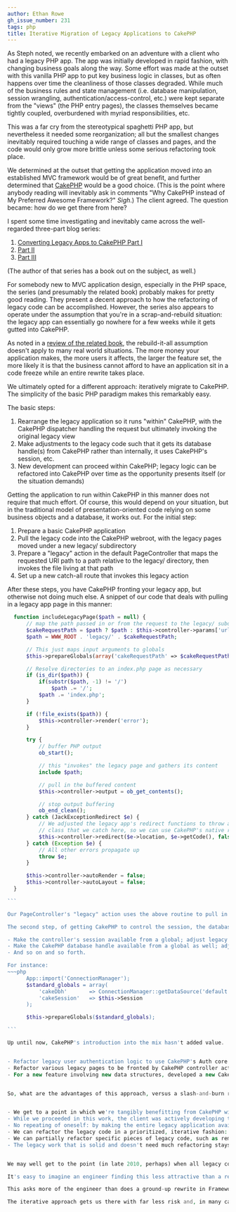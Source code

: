 ```yaml
---
author: Ethan Rowe
gh_issue_number: 231
tags: php
title: Iterative Migration of Legacy Applications to CakePHP
---
```


As Steph noted, we recently embarked on an adventure with a client who had a legacy PHP app.  The app was initially developed in rapid fashion, with changing business goals along the way.  Some effort was made at the outset with this vanilla PHP app to put key business logic in classes, but as often happens over time the cleanliness of those classes degraded.  While much of the business rules and state management (i.e. database manipulation, session wrangling, authentication/access-control, etc.) were kept separate from the "views" (the PHP entry pages), the classes themselves became tightly coupled, overburdened with myriad responsibilities, etc.

This was a far cry from the stereotypical spaghetti PHP app, but nevertheless it needed some reorganization; all but the smallest changes inevitably required touching a wide range of classes and pages, and the code would only grow more brittle unless some serious refactoring took place.

We determined at the outset that getting the application moved into an established MVC framework would be of great benefit, and further determined that [CakePHP](http://cakephp.org) would be a good choice.  (This is the point where anybody reading will inevitably ask in comments "Why CakePHP instead of My Preferred Awesome Framework?"  *Sigh*.)  The client agreed.  The question became: how do we get there from here?

I spent some time investigating and inevitably came across the well-regarded three-part blog series:


1. [Converting Legacy Apps to CakePHP Part I](http://www.littlehart.net/atthekeyboard/2008/11/27/converting-legacy-apps-to-cakephp-part-1/)
1. [Part II](http://www.littlehart.net/atthekeyboard/2008/12/04/converting-legacy-apps-to-cakephp-part-2/)
1. [Part III](http://www.littlehart.net/atthekeyboard/2008/12/30/converting-legacy-apps-to-cakephp-part-3/)


(The author of that series has a book out on the subject, as well.)

For somebody new to MVC application design, especially in the PHP space, the series (and presumably the related book) probably makes for pretty good reading.  They present a decent approach to how the refactoring of legacy code can be accomplished.  However, the series also appears to operate under the assumption that you're in a scrap-and-rebuild situation: the legacy app can essentially go nowhere for a few weeks while it gets gutted into CakePHP.

As noted in a [review of the related book](http://www.pseudocoder.com/archives/2009/04/08/review-refactoring-legacy-applications-using-cakephp/), the rebuild-it-all assumption doesn't apply to many real world situations.  The more money your application makes, the more users it affects, the larger the feature set, the more likely it is that the business cannot afford to have an application sit in a code freeze while an entire rewrite takes place.

We ultimately opted for a different approach: iteratively migrate to CakePHP.  The simplicity of the basic PHP paradigm makes this remarkably easy.

The basic steps:

1. Rearrange the legacy application so it runs "within" CakePHP, with the CakePHP dispatcher handling the request but ultimately invoking the original legacy view
1. Make adjustments to the legacy code such that it gets its database handle(s) from CakePHP rather than internally, it uses CakePHP's session, etc.
1. New development can proceed within CakePHP; legacy logic can be refactored into CakePHP over time as the opportunity presents itself (or the situation demands)

Getting the application to run within CakePHP in this manner does not require that much effort.  Of course, this would depend on your situation, but in the traditional model of presentation-oriented code relying on some business objects and a database, it works out.  For the initial step:

1. Prepare a basic CakePHP application
1. Pull the legacy code into the CakePHP webroot, with the legacy pages moved under a new legacy/ subdirectory
1. Prepare a "legacy" action in the default PageController that maps the requested URI path to a path relative to the legacy/ directory, then invokes the file living at that path
1. Set up a new catch-all route that invokes this legacy action

After these steps, you have CakePHP fronting your legacy app, but otherwise not doing much else.  A snippet of our code that deals with pulling in a legacy app page in this manner:
  ~~~php
    function includeLegacyPage($path = null) {
        // map the path passed in or from the request to the legacy/ subdirectory
        $cakeRequestPath = $path ? $path : $this->controller->params['url']['url'];
        $path = WWW_ROOT . 'legacy/' . $cakeRequestPath;

        // This just maps input arguments to globals
        $this->prepareGlobals(array('cakeRequestPath' => $cakeRequestPath));

        // Resolve directories to an index.php page as necessary
        if (is_dir($path)) {
            if(substr($path, -1) != '/')
                $path .= '/';
            $path .= 'index.php';
        }

        if (!file_exists($path)) {
            $this->controller->render('error');
        }

        try {
            // buffer PHP output
            ob_start();

            // this "invokes" the legacy page and gathers its content
            include $path;

            // pull in the buffered content
            $this->controller->output = ob_get_contents();

            // stop output buffering
            ob_end_clean();
        } catch (JackExceptionRedirect $e) {
            // We adjusted the legacy app's redirect functions to throw a custom exception
            // class that we catch here, so we can use CakePHP's native redirection
            $this->controller->redirect($e->location, $e->getCode(), false);
        } catch (Exception $e) {
            // All other errors propagate up
            throw $e;
        }

        $this->controller->autoRender = false;
        $this->controller->autoLayout = false;
    }

```

Our PageController's "legacy" action uses the above routine to pull in the legacy page.

The second step, of getting CakePHP to control the session, the database handle, etc., involves some minor hacks.  They don't feel elegant.  They go outside the MVC pattern.  But they provide the crucial glue necessary to put CakePHP in charge.

- Make the controller's session available from a global; adjust legacy code to use it instead of direct use of the PHP session.  This means that CakePHP controls the session configuration.
- Make the CakePHP database handle available from a global as well; adjust your legacy database initialization code so it simply uses the global handle from CakePHP.  Now CakePHP controls your database configuration, and CakePHP and the legacy code will use the same handle in a given request.
- And so on and so forth.

For instance:
  ~~~php
        App::import('ConnectionManager');
        $standard_globals = array(
            'cakeDbh'       => ConnectionManager::getDataSource('default')->connection,
            'cakeSession'   => $this->Session
        );

        $this->prepareGlobals($standard_globals);

```

Up until now, CakePHP's introduction into the mix hasn't added value.  Having reached this point, however, you're ready to start taking advantage of CakePHP.  From here, we refactored our special "legacy" action logic into a new "LegacyPage" component so any controller/action could use the mechanism.  Then we were able to:


- Refactor legacy user authentication logic to use CakePHP's Auth core component
- Refactor various legacy pages to be fronted by CakePHP controller actions, moving the high-level flow control (input validation, user validation, and associated redirects) out of the legacy page and into the controller.  This simplifies the legacy page (making it more strictly limited to presentation) and puts flow control where it belongs.
- For a new feature involving new data structures, developed a new CakePHP component to implement the business operations, new controllers/actions for aspects of the new functionality, and adjusted some legacy code to get data from the new component rather than original direct database calls or legacy class calls


So, what are the advantages of this approach, versus a slash-and-burn rewrite-it-all approach?


- We get to a point in which we're tangibly benefitting from CakePHP with minimal investment of time/money; contrast that with the potential expense of rewriting the entire application before the business sees any benefit
- While we proceeded in this work, the client was actively developing their legacy system; there was no need for a code freeze, and reconciling their changes with our work was fairly trivial; one git rebase took care of it (though I admittedly missed a couple things during the rebase, which we caught and fixed with some spot-checking).
- No repeating of oneself: by making the entire legacy application available within the context of the target framework, we don't need to spend cycles rewriting existing functionality; the do-it-from-scratch approach would, by contrast, require reimplementation of everything
- We can refactor the legacy code in a prioritized, iterative fashion: refactor the most important stuff first, and the less important stuff later.
- We can partially refactor specific pieces of legacy code, such as removing business/data logic from pages such that legacy pages become more like views in the MVC triad; we're not forced to redo an entire legacy subsystem to improve the code organization
- The legacy work that is solid and doesn't need much refactoring stays put, and is usable from the rest of the CakePHP application


We may well get to the point (in late 2010, perhaps) when all legacy code has been refactored into CakePHP's MVC architecture.  Or perhaps not: the business has to balance competing priorities, and it may ultimately be that some aspects of the legacy code just don't get refactored because they aren't especially broken and the business need simply doesn't come up.  That's part of the beauty here: we don't have to make that decision right now; we can let the real-world priorities make that decision for us over time.

It's easy to imagine an engineer finding this less attractive than a redo-it-in-my-favorite-framework-du-jour approach.  It reeks of compromise.  Yet, from a business standpoint the advantages are hard to dispute.  From a technical standpoint, they're hard to dispute as well: faster, shorter cycles of development bring a higher likelihood of success, particularly for small teams (or lone individuals); the management of change is much simpler with iterative design; the iterative approach is arguably less prone to second-system effect than is a rewrite; etc.

This asks more of the engineer than does a ground-up rewrite in Framework X.  So many modern frameworks positively shine with possibility; the engineer lusts for the opportunity to Do It Right, and falls prey to the fallacy that the framework will solve all their problems given that Done Right investment.  But, whatever the features and community offerings may be, modern frameworks ultimately help us organize our code better; better organization of code is amongst the most obvious benefits one gets in moving into a modern framework.

The iterative approach gets us there with far less risk and, in many cases, far more naturally than does the rewrite-it-all approach, but it asks us to have the patience to move in small steps.  It asks that we have the mental room and rigor to envision what the Done Right system might look like, as well as a long chain of interim steps taking us from here to there.  But it delivers value much faster, at lower risk, at lower cost, and crucially, reduces redundant work and gives us the opportunity to change direction as we go.  Consequently, for many -- even most -- business situations the iterative transformation *is* the system Done Right.
